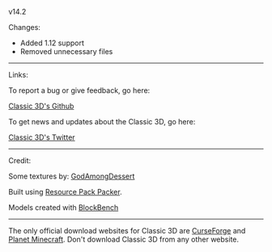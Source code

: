 v14.2

Changes:

- Added 1.12 support
- Removed unnecessary files

---

Links:

To report a bug or give feedback, go here:

[Classic 3D's Github](github.com/RyanGar46/Classic-3D/issues)

To get news and updates about the Classic 3D, go here:

[Classic 3D's Twitter](twitter.com/Classic_3D)

---

Credit:

Some textures by: [GodAmongDessert](instagram.com/godamongdessert/)

Built using [Resource Pack Packer](https://github.com/RyanGar46/resource-pack-packer).

Models created with [BlockBench](https://www.blockbench.net)

---

The only official download websites for Classic 3D are [CurseForge](https://www.curseforge.com/minecraft/texture-packs/classic-3d) and [Planet Minecraft](https://www.planetminecraft.com/texture-pack/classic-3d-4384051/). Don't download Classic 3D from any other website.
